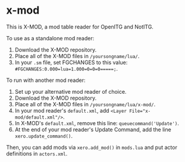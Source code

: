 # x-mod
This is X-MOD, a mod table reader for OpenITG and NotITG.

To use as a standalone mod reader:
1) Download the X-MOD repository.
2) Place all of the X-MOD files in `/yoursongname/lua/`.
3) In your `.sm` file, set FGCHANGES to this value: `#FGCHANGES:0.000=lua=1.000=0=0=0=====;`.

To run with another mod reader:
1) Set up your alternative mod reader of choice.
2) Download the X-MOD repository.
3) Place all of the X-MOD files in `/yoursongname/lua/x-mod/`.
4) In your mod reader's `default.xml`, add `<Layer File="x-mod/default.xml"/>`.
5) In X-MOD's `default.xml`, remove this line: `queuecommand('Update')`.
6) At the end of your mod reader's Update Command, add the line `xero.update_command()`.

Then, you can add mods via `xero.add_mod()` in `mods.lua` and put actor definitions in `actors.xml`.

